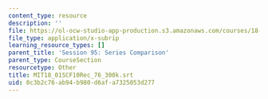```yaml
---
content_type: resource
description: ''
file: https://ol-ocw-studio-app-production.s3.amazonaws.com/courses/18-01sc-single-variable-calculus-fall-2010/0c3b2c76ab94b980d6afa7325053d277_MIT18_01SCF10Rec_76_300k.srt
file_type: application/x-subrip
learning_resource_types: []
parent_title: 'Session 95: Series Comparison'
parent_type: CourseSection
resourcetype: Other
title: MIT18_01SCF10Rec_76_300k.srt
uid: 0c3b2c76-ab94-b980-d6af-a7325053d277
---
```

